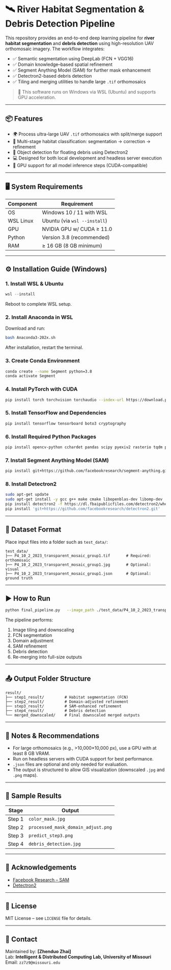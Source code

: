 # 🛰️ River Habitat Segmentation & Debris Detection Pipeline

This repository provides an end-to-end deep learning pipeline for **river habitat segmentation** and **debris detection** using high-resolution UAV orthomosaic imagery. The workflow integrates:

- ✅ Semantic segmentation using DeepLab (FCN + VGG16)
- ✅ Domain knowledge–based spatial refinement
- ✅ Segment Anything Model (SAM) for further mask enhancement
- ✅ Detectron2-based debris detection
- ✅ Tiling and merging utilities to handle large `.tif` orthomosaics

> 📌 This software runs on Windows via WSL (Ubuntu) and supports GPU acceleration.

---

## 📦 Features

- 🌍 Process ultra-large UAV `.tif` orthomosaics with split/merge support
- 🎯 Multi-stage habitat classification: segmentation → correction → refinement
- 🤖 Object detection for floating debris using Detectron2
- 💻 Designed for both local development and headless server execution
- 🚀 GPU support for all model inference steps (CUDA-compatible)

---

## 🖥️ System Requirements

| Component       | Requirement                  |
|----------------|------------------------------|
| OS             | Windows 10 / 11 with WSL     |
| WSL Linux      | Ubuntu (via `wsl --install`) |
| GPU            | NVIDIA GPU w/ CUDA ≥ 11.0    |
| Python         | Version 3.8 (recommended)    |
| RAM            | ≥ 16 GB (8 GB minimum)       |

---

## ⚙️ Installation Guide (Windows)

### 1. Install WSL & Ubuntu
```powershell
wsl --install
```
Reboot to complete WSL setup.

### 2. Install Anaconda in WSL
Download and run:
```bash
bash Anaconda3-202x.sh
```
After installation, restart the terminal.

### 3. Create Conda Environment
```bash
conda create --name Segment python=3.8
conda activate Segment
```

### 4. Install PyTorch with CUDA
```bash
pip install torch torchvision torchaudio --index-url https://download.pytorch.org/whl/cu121 --force-reinstall
```

### 5. Install TensorFlow and Dependencies
```bash
pip install tensorflow tensorboard boto3 cryptography
```

### 6. Install Required Python Packages
```bash
pip install opencv-python cchardet pandas scipy pyexiv2 rasterio tqdm psutil scikit-image matplotlib
```

### 7. Install Segment Anything Model (SAM)
```bash
pip install git+https://github.com/facebookresearch/segment-anything.git
```

### 8. Install Detectron2
```bash
sudo apt-get update
sudo apt-get install -y gcc g++ make cmake libopenblas-dev libomp-dev
pip install detectron2 -f https://dl.fbaipublicfiles.com/detectron2/wheels/cu113/torch1.10/index.html
pip install 'git+https://github.com/facebookresearch/detectron2.git'
```

---

## 📁 Dataset Format

Place input files into a folder such as `test_data/`:
```
test_data/
├── P4_10_2_2023_transparent_mosaic_group1.tif       # Required: orthomosaic
├── P4_10_2_2023_transparent_mosaic_group1.jpg       # Optional: visual
├── P4_10_2_2023_transparent_mosaic_group1.json      # Optional: ground truth
```

---

## ▶️ How to Run

```bash
python final_pipeline.py   --image_path ./test_data/P4_10_2_2023_transparent_mosaic_group1.tif   --output_folder_path ./test_data/result/
```

The pipeline performs:

1. Image tiling and downscaling
2. FCN segmentation
3. Domain adjustment
4. SAM refinement
5. Debris detection
6. Re-merging into full-size outputs

---

## 📤 Output Folder Structure

```
result/
├── step1_result/         # Habitat segmentation (FCN)
├── step2_result/         # Domain-adjusted refinement
├── step3_result/         # SAM-enhanced refinement
├── step4_result/         # Debris detection
└── merged_downscaled/    # Final downscaled merged outputs
```

---

## 📌 Notes & Recommendations

- For large orthomosaics (e.g., >10,000×10,000 px), use a GPU with at least 8 GB VRAM.
- Run on headless servers with CUDA support for best performance.
- `.json` files are optional and only needed for evaluation.
- The output is structured to allow GIS visualization (downscaled `.jpg` and `.png` maps).

---

## 📸 Sample Results

| Stage         | Output                             |
|---------------|------------------------------------|
| Step 1        | `color_mask.jpg`                   |
| Step 2        | `processed_mask_domain_adjust.png` |
| Step 3        | `predict_step3.png`                |
| Step 4        | `debris_detection.jpg`             |

---

## 🧠 Acknowledgements

- [Facebook Research – SAM](https://github.com/facebookresearch/segment-anything)
- [Detectron2](https://github.com/facebookresearch/detectron2)

---

## 📄 License

MIT License – see `LICENSE` file for details.

---

## 🙋 Contact

Maintained by: **[Zhenduo Zhai]**  
Lab: **Intelligent & Distributed Computing Lab, University of Missouri**  
Email: `zz7z9@missouri.edu`
